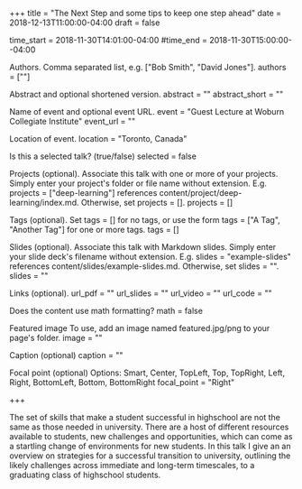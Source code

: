 +++ title = "The Next Step and some tips to keep one step ahead" date = 2018-12-13T11:00:00-04:00 draft = false

time_start = 2018-11-30T14:01:00-04:00 #time_end = 2018-11-30T15:00:00--04:00

Authors. Comma separated list, e.g. ["Bob Smith", "David Jones"].
authors = [""]

Abstract and optional shortened version.
abstract = "" abstract_short = ""

Name of event and optional event URL.
event = "Guest Lecture at Woburn Collegiate Institute" event_url = ""

Location of event.
location = "Toronto, Canada"

Is this a selected talk? (true/false)
selected = false

Projects (optional). Associate this talk with one or more of your projects. Simply enter your project's folder or file name without extension. E.g. projects = ["deep-learning"] references content/project/deep-learning/index.md. Otherwise, set projects = [].
projects = []

Tags (optional). Set tags = [] for no tags, or use the form tags = ["A Tag", "Another Tag"] for one or more tags.
tags = []

Slides (optional). Associate this talk with Markdown slides. Simply enter your slide deck's filename without extension. E.g. slides = "example-slides" references content/slides/example-slides.md. Otherwise, set slides = "".
slides = ""

Links (optional).
url_pdf = "" url_slides = "" url_video = "" url_code = ""

Does the content use math formatting?
math = false

Featured image To use, add an image named featured.jpg/png to your page's folder.
image = ""

Caption (optional)
caption = ""

Focal point (optional) Options: Smart, Center, TopLeft, Top, TopRight, Left, Right, BottomLeft, Bottom, BottomRight
focal_point = "Right"

+++

The set of skills that make a student successful in highschool are not the same as those needed in university. There are a host of different resources available to students, new challenges and opportunities, which can come as a startling change of environments for new students. In this talk I give an an overview on strategies for a successful transition to university, outlining the likely challenges across immediate and long-term timescales, to a graduating class of highschool students.
